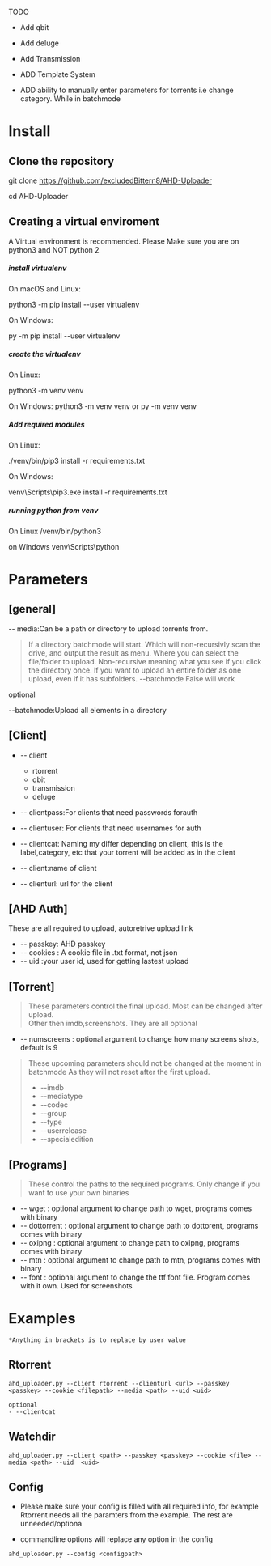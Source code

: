 TODO

* Add qbit

* Add deluge

* Add Transmission

* ADD Template System

* ADD ability to manually enter parameters for torrents i.e change category. While in batchmode




# Install
## Clone the repository
git clone https://github.com/excludedBittern8/AHD-Uploader

cd AHD-Uploader

## Creating a virtual enviroment
A Virtual environment is recommended. Please Make sure you are on python3 and NOT python 2

##### install virtualenv
On macOS and Linux:

python3 -m pip install --user virtualenv

On Windows:

py -m pip install --user virtualenv

##### create the virtualenv
On Linux:

python3 -m venv venv

On Windows:
python3 -m venv venv
or
py -m venv venv
##### Add required modules
On Linux:

./venv/bin/pip3 install -r requirements.txt

On Windows:

venv\Scripts\pip3.exe install -r requirements.txt

##### running python from venv
On Linux
/venv/bin/python3

on Windows
venv\Scripts\python


# Parameters


## [general]
    
-- media:Can be a path or directory to upload torrents from. 
    
  >   If a directory batchmode will start. Which will non-recursivly scan the drive, and output the result as menu. Where you can select the file/folder to upload. Non-recursive meaning what you see if you click the directory once. If you want to upload an entire folder as one upload, even if it has subfolders. --batchmode False will work

optional
    
--batchmode:Upload all elements in a directory

## [Client]

- -- client
    - rtorrent
    - qbit
    - transmission
    - deluge

- -- clientpass:For clients that need passwords forauth
- -- clientuser: For clients that need usernames for auth
- -- clientcat: Naming my differ depending on client, this is the label,category,   etc   that your torrent will be added as in the client
- -- client:name of client
- -- clienturl: url for the client 


## [AHD Auth]
 These are all required to upload, autoretrive upload link  

- -- passkey: AHD passkey
- -- cookies : A cookie file in .txt format, not json
- -- uid :your user id, used for getting lastest upload

## [Torrent]
    
> These parameters control the final upload. Most can be changed after upload. \
Other then imdb,screenshots. They are all optional
    
- -- numscreens : optional argument to change how many screens shots, default is 9

 
> These upcoming parameters should not be changed at the moment in batchmode
> As they will not reset after the first upload. 
>     
> - --imdb
> - --mediatype
> - --codec
> - --group
> - --type
> - --userrelease
> - --specialedition




 ## [Programs]  
> These control the paths to the required programs. Only change if you want to use your own binaries
    
- -- wget : optional argument to change path to wget, programs comes with binary
- -- dottorrent : optional argument to change path to dottorent, programs comes with binary
- -- oxipng : optional argument to change path to oxipng, programs comes with binary
- -- mtn : optional argument to change path to mtn, programs comes with binary
- -- font : optional argument to change the ttf font file. Program comes with it own. Used for screenshots

# Examples
    *Anything in brackets is to replace by user value
## Rtorrent
`ahd_uploader.py --client rtorrent --clienturl <url> --passkey <passkey> --cookie <filepath> --media <path> --uid <uid>`
    
    optional
    - --clientcat

## Watchdir
`ahd_uploader.py --client <path> --passkey <passkey> --cookie <file> --media <path> --uid  <uid>`
## Config
* Please make sure your config is filled with all required info, for example Rtorrent needs all the paramters from the example. The rest are unneeded/optiona

* commandline options will replace any option in the config

`ahd_uploader.py --config <configpath>`


